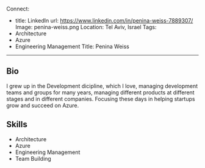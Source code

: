 Connect:
  - title: LinkedIn
    url: https://www.linkedin.com/in/penina-weiss-7889307/
Image: penina-weiss.png
Location: Tel Aviv, Israel
Tags:
  - Architecture
  - Azure
  - Engineering Management
Title: Penina Weiss
---
## Bio
I grew up in the Development dicipline, which I love, managing development teams and groups for many years, managing different products at different stages and in different companies. Focusing these days in helping startups grow and succeed on Azure. 

## Skills
* Architecture
* Azure
* Engineering Management
* Team Building
